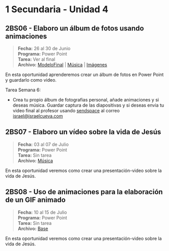 # 1 Secundaria - Unidad 4

## 2BS06 - Elaboro un álbum de fotos usando animaciones

> **Fecha:** 26 al 30 de Junio<br> **Programa:** Power Point<br> **Tarea:** Ver al final<br> **Archivo:** [ModeloFinal](https://github.com/israelcueva/colegio-docs/blob/7f50c4bdb174f5f43f9eff963b208fbb7b3efb70/docs/1-secundaria/archivos/Unidad4/2BS06-Modelo-Final.pdf ':include :type=code') | [Música](https://gospeljingle.com/music-mp3/coldplay-hymn-for-the-weekend/) | [Imágenes](https://github.com/israelcueva/colegio-docs/tree/7f50c4bdb174f5f43f9eff963b208fbb7b3efb70/docs/1-secundaria/archivos/Unidad4/S06-IMAGES)

En esta oportunidad aprenderemos crear un álbum de fotos en Power Point y guardarlo como video.

Tarea Semana 6:

- Crea tu propio álbum de fotografias personal, añade animaciones y si deseas música. Guardar captura de las diapositivas y si deseas envia tu video final al profesor usando [sendspace](https://m.sendspace.com/) al correo israel@israelcueva.com

## 2BS07 - Elaboro un vídeo sobre la vida de Jesús

> **Fecha:** 03 al 07 de Julio<br> **Programa:** Power Point<br> **Tarea:** Sin tarea<br> **Archivo:** [Música](https://mismp3cristianos.net/musica-cristiana-pablo-olivares-mp3/)

En esta oportunidad veremos como crear una presentación-video sobre la vida de Jesús. 

<div class="currentTheme">

## 2BS08 - Uso de animaciones para la elaboración de un GIF animado

> **Fecha:** 10 al 15 de Julio<br> **Programa:** Power Point<br> **Tarea:** Sin tarea<br> **Archivo:** [Base](https://github.com/israelcueva/colegio-docs/blob/a2a3dd354bbbf71f2aa347c85aeedbccdd505df1/docs/1-secundaria/archivos/Unidad4/1SEC-2BS08-BASE.pptx)

En esta oportunidad veremos como crear una presentación-video sobre la vida de Jesús. 

</div>